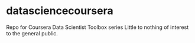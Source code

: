 # datasciencecoursera
Repo for Coursera Data Scientist Toolbox series
Little to nothing of interest to the general public.
